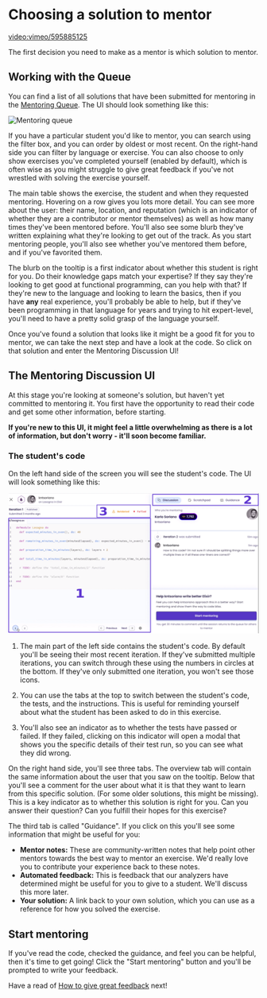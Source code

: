 # Choosing a solution to mentor

[video:vimeo/595885125]()

The first decision you need to make as a mentor is which solution to mentor.

## Working with the Queue

You can find a list of all solutions that have been submitted for mentoring in the [Mentoring Queue](/mentoring/queue).
The UI should look something like this:

![Mentoring queue](https://exercism-static.s3.eu-west-1.amazonaws.com/docs/mentor_queue.png)

If you have a particular student you'd like to mentor, you can search using the filter box, and you can order by oldest or most recent.
On the right-hand side you can filter by language or exercise.
You can also choose to only show exercises you've completed yourself (enabled by default), which is often wise as you might struggle to give great feedback if you've not wrestled with solving the exercise yourself.

The main table shows the exercise, the student and when they requested mentoring.
Hovering on a row gives you lots more detail.
You can see more about the user: their name, location, and reputation (which is an indicator of whether they are a contributor or mentor themselves) as well as how many times they've been mentored before.
You'll also see some blurb they've written explaining what they're looking to get out of the track.
As you start mentoring people, you'll also see whether you've mentored them before, and if you've favorited them.

The blurb on the tooltip is a first indicator about whether this student is right for you.
Do their knowledge gaps match your expertise?
If they say they're looking to get good at functional programming, can you help with that?
If they're new to the language and looking to learn the basics, then if you have **any** real experience, you'll probably be able to help, but if they've been programming in that language for years and trying to hit expert-level, you'll need to have a pretty solid grasp of the language yourself.

Once you've found a solution that looks like it might be a good fit for you to mentor, we can take the next step and have a look at the code.
So click on that solution and enter the Mentoring Discussion UI!

## The Mentoring Discussion UI

At this stage you're looking at someone's solution, but haven't yet committed to mentoring it.
You first have the opportunity to read their code and get some other information, before starting.

**If you're new to this UI, it might feel a little overwhelming as there is a lot of information, but don't worry - it'll soon become familiar.**

### The student's code

On the left hand side of the screen you will see the student's code.
The UI will look something like this:

![](../.imgs/mentor-discussion-area.png)

1. The main part of the left side contains the student's code.
   By default you'll be seeing their most recent iteration.
   If they've submitted multiple iterations, you can switch through these using the numbers in circles at the bottom.
   If they've only submitted one iteration, you won't see those icons.

2. You can use the tabs at the top to switch between the student's code, the tests, and the instructions.
   This is useful for reminding yourself about what the student has been asked to do in this exercise.

3. You'll also see an indicator as to whether the tests have passed or failed.
   If they failed, clicking on this indicator will open a modal that shows you the specific details of their test run, so you can see what they did wrong.

On the right hand side, you'll see three tabs.
The overview tab will contain the same information about the user that you saw on the tooltip.
Below that you'll see a comment for the user about what it is that they want to learn from this specific solution.
(For some older solutions, this might be missing).
This is a key indicator as to whether this solution is right for you.
Can you answer their question?
Can you fulfill their hopes for this exercise?

The third tab is called "Guidance".
If you click on this you'll see some information that might be useful for you:

- **Mentor notes:** These are community-written notes that help point other mentors towards the best way to mentor an exercise.
  We'd really love you to contribute your experience back to these notes.
- **Automated feedback:** This is feedback that our analyzers have determined might be useful for you to give to a student.
  We'll discuss this more later.
- **Your solution:** A link back to your own solution, which you can use as a reference for how you solved the exercise.

## Start mentoring

If you've read the code, checked the guidance, and feel you can be helpful, then it's time to get going!
Click the "Start mentoring" button and you'll be prompted to write your feedback.

Have a read of [How to give great feedback](/docs/community/how-to-give-great-feedback) next!
